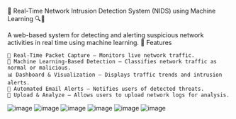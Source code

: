🚀 Real-Time Network Intrusion Detection System (NIDS) using Machine Learning 🔍🔐

A web-based system for detecting and alerting suspicious network activities in real time using machine learning.
🌟 Features

    📡 Real-Time Packet Capture – Monitors live network traffic.
    🤖 Machine Learning-Based Detection – Classifies network traffic as normal or malicious.
    📊 Dashboard & Visualization – Displays traffic trends and intrusion alerts.
    📧 Automated Email Alerts – Notifies users of detected threats.
    📂 Upload & Analyze – Allows users to upload network logs for analysis.

![image](https://github.com/user-attachments/assets/77f73953-3a7d-46f8-a8ab-669b1cf5ca6f)
![image](https://github.com/user-attachments/assets/4332fb56-752d-41c3-9c81-3f335a589dc1)
![image](https://github.com/user-attachments/assets/8bb344e5-bf7a-4429-a702-fc60fb75bd04)
![image](https://github.com/user-attachments/assets/80898c5f-d48e-47b7-8e6e-852c3abaf4cd)
![image](https://github.com/user-attachments/assets/149426f1-b218-4196-bb40-0851c897d75b)
![image](https://github.com/user-attachments/assets/714fcba0-aced-491d-9c32-290eafbb2d06)
